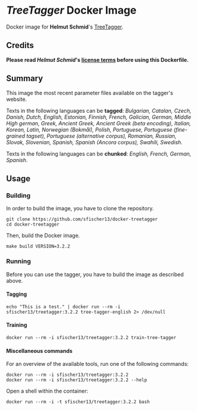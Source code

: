 # *TreeTagger* Docker Image

Docker image for **Helmut Schmid**'s [TreeTagger](http://www.cis.uni-muenchen.de/~schmid/tools/TreeTagger/).

## Credits

**Please read *Helmut Schmid*'s [license terms](https://www.cis.uni-muenchen.de/~schmid/tools/TreeTagger/Tagger-Licence) before using this Dockerfile.**

## Summary

This image the most recent parameter files available on the tagger's website.

Texts in the following languages can be **tagged**: *Bulgarian, Catalan, Czech, Danish, Dutch, English, Estonian, Finnish, French, Galician, German, Middle High german, Greek, Ancient Greek, Ancient Greek (beta encoding), Italian, Korean, Latin, Norwegian (Bokmål), Polish, Portuguese, Portuguese (fine-grained tagset), Portuguese (alternative corpus), Romanian, Russian, Slovak, Slovenian, Spanish, Spanish (Ancora corpus), Swahili, Swedish*.

Texts in the following languages can be **chunked**: *English, French, German, Spanish*.

## Usage

### Building

In order to build the image, you have to clone the repository.

``` shell
git clone https://github.com/sfischer13/docker-treetagger
cd docker-treetagger
```

Then, build the Docker image.

``` shell
make build VERSION=3.2.2
```

### Running

Before you can use the tagger, you have to build the image as described above.

#### Tagging

``` shell
echo "This is a test." | docker run --rm -i sfischer13/treetagger:3.2.2 tree-tagger-english 2> /dev/null
```

#### Training

``` shell
docker run --rm -i sfischer13/treetagger:3.2.2 train-tree-tagger
```

#### Miscellaneous commands

For an overview of the available tools, run one of the following commands:

``` shell
docker run --rm -i sfischer13/treetagger:3.2.2
docker run --rm -i sfischer13/treetagger:3.2.2 --help
```

Open a shell within the container:

``` shell
docker run --rm -i -t sfischer13/treetagger:3.2.2 bash
```
